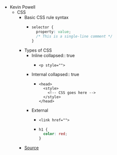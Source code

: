 - Kevin Powell
	- CSS
		- Basic CSS rule syntax
			- ```css
			  selector {
			    property: value;
			    /* This is a single-line comment */
			  }
			  ```
		- Types of CSS
			- Inline
			  collapsed:: true
				- ```htmlmixed
				  <p style="">
				  ```
			- Internal
			  collapsed:: true
				- ```htmlmixed
				  <head>
				    <style>
				      <!-- CSS goes here -->
				    </style>
				  </head>
				  ```
			- External
				- ```htmlmixed
				  <link href="">
				  ```
				- ```css
				  h1 {
				    color: red;
				  }
				  ```
		- [Source](https://scrimba.com/html-css-crash-course-c02l)